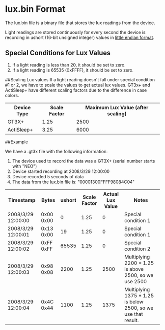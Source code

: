 # lux.bin Format

The lux.bin file is a binary file that stores the lux readings from the device.

Light readings are stored continuously for every second the device is recording in ushort (16-bit unsigned integer) values in [little endian format](http://en.wikipedia.org/wiki/Endianness).

## Special Conditions for Lux Values
1. If a light reading is less than 20, it should be set to zero.
2. If a light reading is 65535 (0xFFFF), it should be set to zero.

##Scaling Lux values
If a light reading doesn't fall under special condition #1 or 2, we have to scale the values to get actual lux values. GT3x+ and ActiSleep+ have different scaling factors due to the difference in case colors.

<table>
  <tr>
    <th>Device Type</th>
    <th>Scale Factor</th>
	<th>Maximum Lux Value (after scaling)</th>
  </tr>
  <tr>
    <td>GT3X+</td>
    <td>1.25</td>
	<td>2500</td>
  </tr>
  <tr>
    <td>ActiSleep+</td>
    <td>3.25</td>
	<td>6000</td>
  </tr>
</table>

##Example

We have a .gt3x file with the following information:

1. The device used to record the data was a GT3X+ (serial number starts with "NEO")
2. Device started recording at 2008/3/29 12:00:00
3. Device recorded 5 seconds of data
4. The data from the lux.bin file is: "00001300FFFF98084C04"

<table>
  <tr>
	<th>Timestamp</th>
    <th>Bytes</th>
	<th>ushort</th>
    <th>Scale Factor</th>
	<th>Actual Lux Value</th>
	<th>Notes</th>
  </tr>
  <tr>
	<td>2008/3/29 12:00:00</td>
    <td>0x00 0x00</td>
	<td>0</td>
    <td>1.25</td>
	<td>0</td>
	<td>Special condition 1</td>
  </tr>
  <tr>
    <td>2008/3/29 12:00:01</td>
    <td>0x13 0x00</td>
	<td>19</td>
    <td>1.25</td>
	<td>0</td>
	<td>Special condition 1</td>
  </tr>
  <tr>
    <td>2008/3/29 12:00:02</td>
    <td>0xFF 0xFF</td>
	<td>65535</td>
    <td>1.25</td>
	<td>0</td>
	<td>Special condition 2</td>
  </tr>
  <tr>
    <td>2008/3/29 12:00:03</td>
    <td>0x98 0x08</td>
	<td>2200</td>
    <td>1.25</td>
	<td>2500</td>
	<td>Multiplying 2200 * 1.25 is above 2500, so we use 2500</td>
  </tr>
  <tr>
    <td>2008/3/29 12:00:04</td>
    <td>0x4C 0x44</td>
	<td>1100</td>
    <td>1.25</td>
	<td>1375</td>
	<td>Multiplying 1375 * 1.25 is below 2500, so we use that result.</td>
  </tr>
</table>